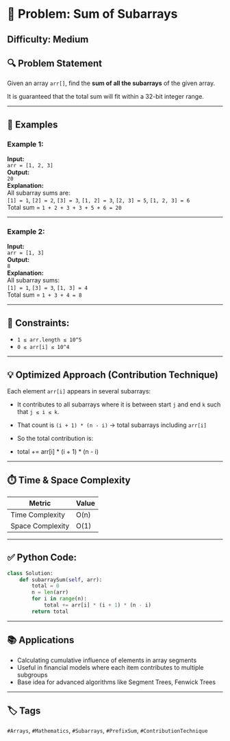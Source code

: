 # 🧮 Problem: Sum of Subarrays

**Difficulty:** Medium  
---
## 🔍 Problem Statement

Given an array `arr[]`, find the **sum of all the subarrays** of the given array.

It is guaranteed that the total sum will fit within a 32-bit integer range.

---

## 🧪 Examples

### Example 1:
**Input:**  
`arr = [1, 2, 3]`  
**Output:**  
`20`  
**Explanation:**  
All subarray sums are:  
`[1] = 1`, `[2] = 2`, `[3] = 3`, `[1, 2] = 3`, `[2, 3] = 5`, `[1, 2, 3] = 6`  
Total sum = `1 + 2 + 3 + 3 + 5 + 6 = 20`

---

### Example 2:
**Input:**  
`arr = [1, 3]`  
**Output:**  
`8`  
**Explanation:**  
All subarray sums:  
`[1] = 1`, `[3] = 3`, `[1, 3] = 4`  
Total sum = `1 + 3 + 4 = 8`

---

## 🔐 Constraints:
- `1 ≤ arr.length ≤ 10^5`  
- `0 ≤ arr[i] ≤ 10^4`

---

## 💡 Optimized Approach (Contribution Technique)

Each element `arr[i]` appears in several subarrays:
- It contributes to all subarrays where it is between start `j` and end `k` such that `j ≤ i ≤ k`.
- That count is `(i + 1) * (n - i)` → total subarrays including `arr[i]`

- So the total contribution is:  
- total += arr[i] * (i + 1) * (n - i)
---
## ⏱️ Time & Space Complexity

| Metric          | Value  |
|------------------|--------|
| Time Complexity  | O(n)   |
| Space Complexity | O(1)   |

---

## ✅ Python Code:

```python
class Solution:
    def subarraySum(self, arr):
        total = 0
        n = len(arr)
        for i in range(n):
            total += arr[i] * (i + 1) * (n - i)
        return total
```
---

## 📚 Applications

- Calculating cumulative influence of elements in array segments  
- Useful in financial models where each item contributes to multiple subgroups  
- Base idea for advanced algorithms like Segment Trees, Fenwick Trees  

---

## 🏷️ Tags

`#Arrays`, `#Mathematics`, `#Subarrays`, `#PrefixSum`, `#ContributionTechnique`
